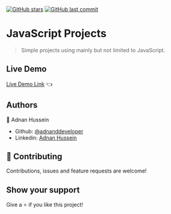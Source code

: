 <!--
*** Thanks for checking out this README Template. If you have a suggestion that would
*** make this better, please fork the repo and create a pull request or simply open
*** an issue with the tag "enhancement".
*** Thanks again! Now go create something AMAZING! :D
-->

<!-- PROJECT SHIELDS -->
<!--
*** I'm using markdown "reference style" links for readability.
*** Reference links are enclosed in brackets [ ] instead of parentheses ( ).
*** See the bottom of this document for the declaration of the reference variables
*** for contributors-url, forks-url, etc. This is an optional, concise syntax you may use.
*** https://www.markdownguide.org/basic-syntax/#reference-style-links
-->

[![GitHub stars](https://img.shields.io/github/stars/adddeveloper/js-projects.svg?style=social)](https://github.com/adddeveloper/js-projects/stargazers) [![GitHub last commit](https://img.shields.io/github/last-commit/adddeveloper/js-projects?logo=github)](https://github.com/adddeveloper/js-projects)

# JavaScript Projects
> Simple projects using mainly but not limited to JavaScript.


## Live Demo
[Live Demo Link](https://adnanddeveloper.github.io/) :point_left:

## Authors
👤 Adnan Hussein
- Github: [@adnanddeveloper](https://github.com/adnanddeveloper)
- Linkedin: [Adnan Hussein](https://www.linkedin.com/in/adnan-hussein-b82a80216/)

## 🤝 Contributing
Contributions, issues and feature requests are welcome!

## Show your support
Give a ⭐️ if you like this project!
